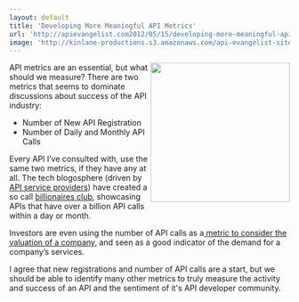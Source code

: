 ```yaml
---
layout: default
title: 'Developing More Meaningful API Metrics'
url: 'http://apievangelist.com2012/05/15/developing-more-meaningful-api-metrics/'
image: 'http://kinlane-productions.s3.amazonaws.com/api-evangelist-site/blog/api-metrics.jpg'
---
```



<p>
     <img src="http://kinlane-productions.s3.amazonaws.com/api-evangelist/metrics/api-metrics.jpg"  width="250" align="right" />
</p>
<p>
     API metrics are an essential, but what should we measure? There are two metrics that seems to dominate discussions about success of the API industry:
</p>
<ul >
     <li>Number of New API Registration
     </li>
     <li>Number of Daily and Monthly API Calls
     </li>
</ul>
<p>
     Every API I’ve consulted with, use the same two metrics, if they have any at all. The tech blogosphere (driven by <a title="API service proviers" href="http://apievangelist.com/serviceproviders/">API service providers</a>) have created a so call <a title="billionaires club" href="http://blog.programmableweb.com/2011/05/25/who-belongs-to-the-api-billionaires-club/">billionaires club</a>, showcasing APIs that have over a billion API calls within a day or month.
</p>
<p>
     Investors are even using the number of API calls as a<a title="considered a metric you can use to consider the valuation of a company by investors" href="http://techcrunch.com/2012/01/03/kleiner-klout-30-million/"> metric to consider the valuation of a company</a>, and seen as a good indicator of the demand for a company’s services.
</p>
<p>
     I agree that new registrations and number of API calls are a start, but we should be able to identify many other metrics to truly measure the activity and success of an API and the sentiment of it's API developer community.
</p>
